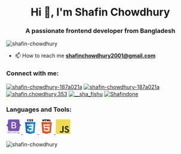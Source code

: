 <h1 align="center">Hi 👋, I'm Shafin Chowdhury</h1>
<h3 align="center">A passionate frontend developer from Bangladesh</h3>

<p align="left"> <img src="https://komarev.com/ghpvc/?username=shafin-chowdhury&label=Profile%20views&color=0e75b6&style=flat" alt="shafin-chowdhury" /> </p>

- 📫 How to reach me **shafinchowdhury2001@gmail.com**

<h3 align="left">Connect with me:</h3>
<p align="left">
<a href="https://linkedin.com/in/shafin-chowdhury-1837a021a" target="blank"><img align="center" src="https://raw.githubusercontent.com/rahuldkjain/github-profile-readme-generator/master/src/images/icons/Social/linked-in-alt.svg" alt="shafin-chowdhury-187a021a" height="30" width="40" /></a>
  <a href="https://pinterest.com/in/shafin-chowdhury-1837a021a" target="blank"><img align="center" src="https://raw.githubusercontent.com//github-shafinchowdhury-readme-generator/master/src/images/icons/Social/linked-in-alt.svg" alt="shafin-chowdhury-187a021a" height="30" width="40" /></a>
<a href="https://fb.com/shafin.chowdhury.353" target="blank"><img align="center" src="https://raw.githubusercontent.com/rahuldkjain/github-profile-readme-generator/master/src/images/icons/Social/facebook.svg" alt="shafin.chowdhury.353" height="30" width="40" /></a>
<a href="https://instagram.com/__sha_fishu" target="blank"><img align="center" src="https://raw.githubusercontent.com/rahuldkjain/github-profile-readme-generator/master/src/images/icons/Social/instagram.svg" alt="__sha_fishu" height="30" width="40" /></a>
  <a href="https://twitter.com/Shafindone" target="blank"><img align="center" src="https://raw.githubusercontent.com/rahuldkjain/github-profile-readme-generator/master/src/images/icons/Social/twitter.svg" alt="Shafindone" height="30" width="40" /></a>

</p>

<h3 align="left">Languages and Tools:</h3>
<p align="left"> <a href="https://getbootstrap.com" target="_blank" rel="noreferrer"> <img src="https://raw.githubusercontent.com/devicons/devicon/master/icons/bootstrap/bootstrap-plain-wordmark.svg" alt="bootstrap" width="40" height="40"/> </a> <a href="https://www.w3schools.com/css/" target="_blank" rel="noreferrer"> <img src="https://raw.githubusercontent.com/devicons/devicon/master/icons/css3/css3-original-wordmark.svg" alt="css3" width="40" height="40"/> </a> <a href="https://www.w3.org/html/" target="_blank" rel="noreferrer"> <img src="https://raw.githubusercontent.com/devicons/devicon/master/icons/html5/html5-original-wordmark.svg" alt="html5" width="40" height="40"/> </a> <a href="https://developer.mozilla.org/en-US/docs/Web/JavaScript" target="_blank" rel="noreferrer"> <img src="https://raw.githubusercontent.com/devicons/devicon/master/icons/javascript/javascript-original.svg" alt="javascript" width="40" height="40"/> </a> </p>

<p><img align="center" src="https://github-readme-stats.vercel.app/api/top-langs?username=shafin-chowdhury&show_icons=true&locale=en&layout=compact" alt="shafin-chowdhury" /></p>
